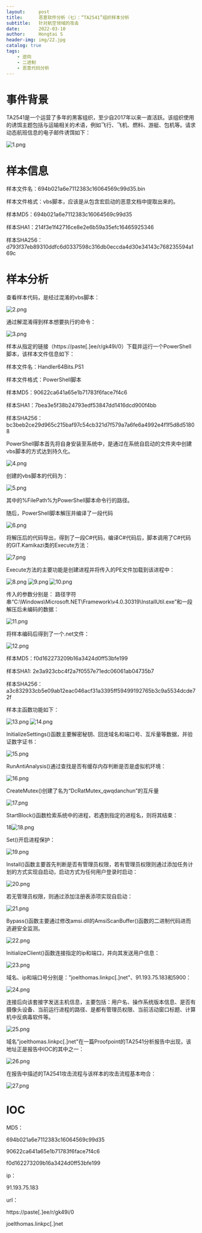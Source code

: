 ```yaml
---
layout:     post
title:      恶意软件分析（七）：“TA2541”组织样本分析
subtitle:   针对航空领域的攻击
date:       2022-03-10
author:     Hongtai S
header-img: img/22.jpg
catalog: true
tags:
    - 逆向
    - 二进制
    - 恶意代码分析
---
```

# 事件背景

TA2541是一个运营了多年的黑客组织，至少自2017年以来一直活跃。该组织使用的诱饵主题包括与运输相关的术语，例如飞行、飞机、燃料、游艇、包机等。请求动态航班信息的电子邮件诱饵如下：

![1.png](https://s2.loli.net/2022/03/10/i7ZF3sqNOSlUHrz.png)

# 样本信息

样本文件名：694b021a6e7112383c16064569c99d35.bin

样本文件格式：vbs脚本，应该是从包含宏启动的恶意文档中提取出来的。

样本MD5：694b021a6e7112383c16064569c99d35

样本SHA1：214f3e1f42716ce8e2e6b59a35efc16465925346

样本SHA256：d793f37eb89310ddfc6d0337598c316db0eccda4d30e34143c768235594a169c

# 样本分析

查看样本代码，是经过混淆的vbs脚本：

![2.png](https://s2.loli.net/2022/03/10/gbr43sPHXKAkENZ.png)

通过解混淆得到样本想要执行的命令：

![3.png](https://s2.loli.net/2022/03/10/xKuvIFydbag4MhT.png)

样本从指定的链接（https://paste[.]ee/r/gk49i/0）下载并运行一个PowerShell脚本，该样本文件信息如下：

样本文件名：Handler64Bits.PS1

样本文件格式：PowerShell脚本

样本MD5：90622ca641a65e1b71783f6face7f4c6

样本SHA1：7bea3e5f38b24793edf53847dd1416dcd900f4bb

样本SHA256：bc3beb2ce29d965c215baf97c54cb321d7f579a7a6fe6a4992e4f1f5d8d51808

PowerShell脚本首先将自身安装至系统中，是通过在系统自启动的文件夹中创建vbs脚本的方式达到持久化。

![4.png](https://s2.loli.net/2022/03/10/Tlx8KqdmCwQegXo.png)

创建的vbs脚本的代码为：

![5.png](https://s2.loli.net/2022/03/10/3SquMQ8gjxX7y4k.png)

其中的%FilePath%为PowerShell脚本命令行的路径。

随后，PowerShell脚本解压并编译了一段代码

![6.png](https://s2.loli.net/2022/03/10/AV8Tvplig7uIZcb.png)

将解压后的代码导出，得到了一段C#代码，编译C#代码后，脚本调用了C#代码的GIT.Kamikazi类的Execute方法：

![7.png](https://s2.loli.net/2022/03/10/GFUVW4JNuZybMT6.png)

Execute方法的主要功能是创建进程并将传入的PE文件加载到该进程中：

![8.png](https://s2.loli.net/2022/03/10/SyCMn67ELdPofYl.png)
![9.png](https://s2.loli.net/2022/03/10/mTFM6EsGfxeK7lW.png)
![10.png](https://s2.loli.net/2022/03/10/bkQNwh7PKt42GHB.png)

传入的参数分别是：
路径字符串“C:\Windows\Microsoft.NET\Framework\v4.0.30319\InstallUtil.exe”和一段解压后未编码的数据：

![11.png](https://s2.loli.net/2022/03/10/yaYOj7rDipcfQoJ.png)

将样本编码后得到了一个.net文件：

![12.png](https://s2.loli.net/2022/03/10/ymBuh4XO5RlZkPf.png)

样本MD5：f0d162273209b16a3424d0ff53bfe199

样本SHA1: 2e3a923cbc4f2a7f0557e71edc06061ab04735b7

样本SHA256：a3c832933cb5e09ab12eac046acf31a3395ff59499192765b3c9a5534dcde72f

样本主函数功能如下：

![13.png](https://s2.loli.net/2022/03/10/mrLZhbBFRw1q8Vj.png)
![14.png](https://s2.loli.net/2022/03/10/kH7pTxuCKzRmXfA.png)

InitializeSettings()函数主要解密秘钥、回连域名和端口号、互斥量等数据，并验证数字证书：

![15.png](https://s2.loli.net/2022/03/10/G8upotV4zFY6iBR.png)

RunAntiAnalysis()通过查找是否有缓存内存判断是否是虚拟机环境：

![16.png](https://s2.loli.net/2022/03/10/GsR98EQaXVuN6Bv.png)

CreateMutex()创建了名为“DcRatMutex_qwqdanchun”的互斥量

![17.png](https://s2.loli.net/2022/03/10/HpeJ9NXPuF1LtGh.png)

StartBlock()函数检索系统中的进程，若遇到指定的进程名，则将其结束：

18![18.png](https://s2.loli.net/2022/03/10/T9Jui6woEk3ORAX.png)

Set()开启进程保护：

![19.png](https://s2.loli.net/2022/03/10/vzjBdF9uVhcwQea.png)

Install()函数主要首先判断是否有管理员权限，若有管理员权限则通过添加任务计划的方式实现自启动，启动方式为任何用户登录时启动：

![20.png](https://s2.loli.net/2022/03/10/KDBqZARpyL6XgNk.png)

若无管理员权限，则通过添加注册表添项实现自启动：

![21.png](https://s2.loli.net/2022/03/10/xIJhkHAEGDb9iq3.png)

Bypass()函数主要通过修改amsi.dll的AmsiScanBuffer()函数的二进制代码进而逃避安全监测。

![22.png](https://s2.loli.net/2022/03/10/eUmdi2CAMJ5LHTB.png)

InitializeClient()函数连接指定的ip和端口，并向其发送用户信息：

![23.png](https://s2.loli.net/2022/03/10/sjS6FzUAl8wtn4P.png)

域名、ip和端口号分别是："joelthomas.linkpc[.]net"、91.193.75.183和5900：

![24.png](https://s2.loli.net/2022/03/10/CVzb9jIm5qDRPwd.png)

连接后向该套接字发送主机信息，主要包括：用户名、操作系统版本信息、是否有摄像头设备、当前运行进程的路径、是都有管理员权限、当前活动窗口标题、计算机中反病毒软件等。

![25.png](https://s2.loli.net/2022/03/10/aMXPC1VieTwlY26.png)

域名"joelthomas.linkpc[.]net"在一篇Proofpoint的TA2541分析报告中出现，该地址正是报告中IOC的其中之一：

![26.png](https://s2.loli.net/2022/03/10/MtHC4Lil1mjnxqy.png)

在报告中描述的TA2541攻击流程与该样本的攻击流程基本吻合：

![27.png](https://s2.loli.net/2022/03/10/16mEPnfACu9Lswb.png)

# IOC

MD5：

694b021a6e7112383c16064569c99d35

90622ca641a65e1b71783f6face7f4c6

f0d162273209b16a3424d0ff53bfe199

ip：

91.193.75.183

url：

https://paste[.]ee/r/gk49i/0

joelthomas.linkpc[.]net
